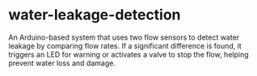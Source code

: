 # water-leakage-detection
An Arduino-based system that uses two flow sensors to detect water leakage by comparing flow rates. If a significant difference is found, it triggers an LED for warning or activates a valve to stop the flow, helping prevent water loss and damage.
